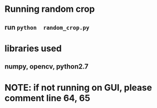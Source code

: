 # Running random crop
## run ```python  random_crop.py```

# libraries used
## numpy, opencv, python2.7

# NOTE: if not running on GUI, please comment line 64, 65
